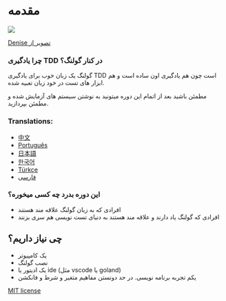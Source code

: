 # مقدمه

![](red-green-blue-gophers-smaller.png)

[Denise تصویر از  ](https://twitter.com/deniseyu21)

### چرا یادگیری  TDD در کنار گولنگ؟

گولنگ یک زبان خوب برای یادگیری TDD است چون هم یادگیری اون ساده است و هم ابزار های تست در خود زبان تعبیه شده.

مطمئن باشید بعد از اتمام این دوره میتونید به نوشتن سیستم های آزمایش شده و مطمئن بپردازید.

### Translations:

* [中文](https://studygolang.gitbook.io/learn-go-with-tests)
* [Português](https://larien.gitbook.io/aprenda-go-com-testes/)
* [日本語](https://andmorefine.gitbook.io/learn-go-with-tests/)
* [한국어](https://miryang.gitbook.io/learn-go-with-tests/)
* [Türkçe](https://halilkocaoz.gitbook.io/go-programlama-dilini-ogren/)
* [فارسی](https://3lf.gitbook.io/learn-go-with-tests/)

### این دوره بدرد چه کسی میخوره؟

* افرادی که به زبان گولنگ علاقه مند هستند
* افرادی که گولنگ یاد دارند و علاقه مند هستند به  دنیای تست نویسی هم سری بزنند

## چی نیاز داریم؟

* یک کامپیوتر
* نصب گولنگ
* یک ادیتور یا ide (مثل vscode یا goland)
* یکم تجربه برنامه نویسی. در حد دونستن مفاهیم متغیر و شرط و فانکشن



[MIT license](LICENSE.md)
